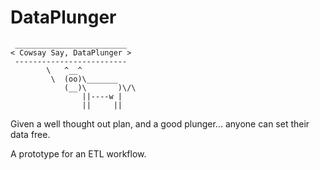 DataPlunger
===========

```
 _________________________ 
< Cowsay Say, DataPlunger >
 ------------------------- 
        \   ^__^
         \  (oo)\_______
            (__)\       )\/\
                ||----w |
                ||     ||
```

Given a well thought out plan, and a good plunger... anyone can set their data free.

A prototype for an ETL workflow.
